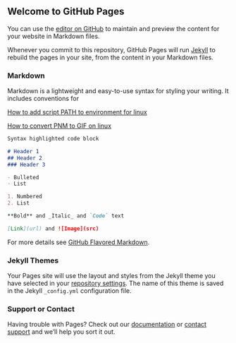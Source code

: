 ## Welcome to GitHub Pages

You can use the [editor on GitHub](https://github.com/HDTTclear/HDTTclear.github.io/edit/master/README.md) to maintain and preview the content for your website in Markdown files.

Whenever you commit to this repository, GitHub Pages will run [Jekyll](https://jekyllrb.com/) to rebuild the pages in your site, from the content in your Markdown files.

### Markdown

Markdown is a lightweight and easy-to-use syntax for styling your writing. It includes conventions for

[How to add script PATH to environment for linux](https://github.com/HDTTclear/HDTTclear.github.io/blob/master/how%20to%20add%20script%20PATH%20to%20environment%20for%20linux.md)

[How to convert PNM to GIF on linux](https://github.com/HDTTclear/HDTTclear.github.io/blob/master/How%20to%20convert%20PNM%20to%20GIF%20on%20linux.md)

```markdown
Syntax highlighted code block

# Header 1
## Header 2
### Header 3

- Bulleted
- List

1. Numbered
2. List

**Bold** and _Italic_ and `Code` text

[Link](url) and ![Image](src)
```

For more details see [GitHub Flavored Markdown](https://github.com/HDTTclear/HDTTclear.github.io/blob/master/how%20to%20add%20script%20PATH%20to%20environment%20for%20linux.md).

### Jekyll Themes

Your Pages site will use the layout and styles from the Jekyll theme you have selected in your [repository settings](https://github.com/HDTTclear/HDTTclear.github.io/settings). The name of this theme is saved in the Jekyll `_config.yml` configuration file.

### Support or Contact

Having trouble with Pages? Check out our [documentation](https://docs.github.com/categories/github-pages-basics/) or [contact support](https://github.com/contact) and we’ll help you sort it out.
